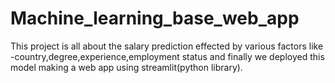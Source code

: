# Machine_learning_base_web_app
This project is all about the salary prediction effected by various factors like -country,degree,experience,employment status and finally we deployed this model making a web app using streamlit(python library).
